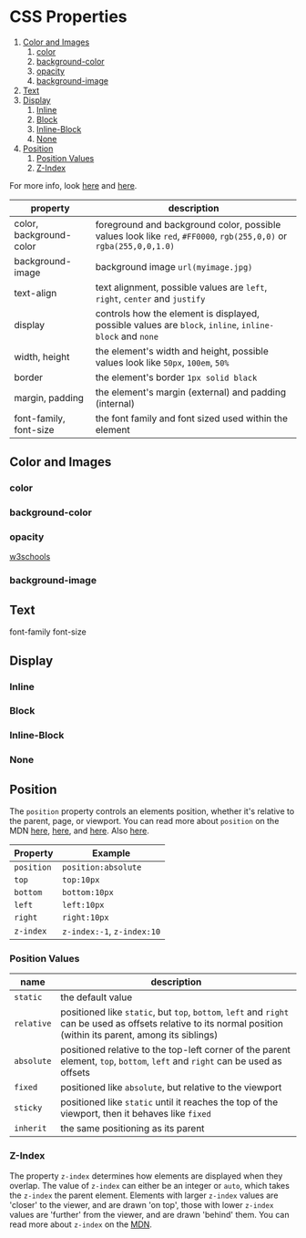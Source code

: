 
# CSS Properties


1. [Color and Images](#color-and-images)
   1. [color](#color)
   2. [background-color](#background-color)
   3. [opacity](#opacity)
   4. [background-image](#background-image)
2. [Text](#text)
3. [Display](#display)
   1. [Inline](#inline)
   2. [Block](#block)
   3. [Inline-Block](#inline-block)
   4. [None](#none)
4. [Position](#position)
   1. [Position Values](#position-values)
   2. [Z-Index](#z-index)

For more info, look [here](https://developer.mozilla.org/en-US/docs/Web/CSS/Reference) and [here](https://www.w3schools.com/cssref/).


| property | description |
|--- |--- |
| color, background-color | foreground and background color, possible values look like `red`, `#FF0000`, `rgb(255,0,0)` or `rgba(255,0,0,1.0)`  |
| background-image | background image `url(myimage.jpg)`|
| text-align | text alignment, possible values are `left`, `right`, `center` and `justify` |
| display | controls how the element is displayed, possible values are `block`, `inline`, `inline-block` and `none` |
| width, height | the element's width and height, possible values look like `50px`, `100em`, `50%` |
| border | the element's border `1px solid black` |
| margin, padding | the element's margin (external) and padding (internal) |
| font-family, font-size | the font family and font sized used within the element |

## Color and Images

### color
### background-color

### opacity

[w3schools](https://www.w3schools.com/css/css_image_transparency.asp)

### background-image


## Text

font-family
font-size


## Display

### Inline

### Block

### Inline-Block

### None


## Position

The `position` property controls an elements position, whether it's relative to the parent, page, or viewport. You can read more about `position` on the MDN [here](https://developer.mozilla.org/en-US/docs/Learn/CSS/CSS_layout/Positioning), [here](https://developer.mozilla.org/en-US/docs/Web/CSS/position), and [here](https://developer.mozilla.org/en-US/docs/Learn/CSS/CSS_layout/Practical_positioning_examples). Also [here](https://cssreference.io/positioning/).

| Property | Example |
|--- |--- |
| `position` | `position:absolute` |
| `top` | `top:10px` |
| `bottom` | `bottom:10px` |
| `left` | `left:10px` |
| `right` | `right:10px` |
| `z-index`| `z-index:-1`, `z-index:10` |


### Position Values

| name | description |
|--- |--- |
| `static` | the default value |
| `relative` | positioned like `static`, but `top`, `bottom`, `left` and `right` can be used as offsets relative to its normal position (within its parent, among its siblings) |
| `absolute` | positioned relative to the top-left corner of the parent element, `top`, `bottom`, `left` and `right` can be used as offsets |
| `fixed` | positioned like `absolute`, but relative to the viewport |
| `sticky` | positioned like `static` until it reaches the top of the viewport, then it behaves like `fixed` |
| `inherit` | the same positioning as its parent |


### Z-Index

The property `z-index` determines how elements are displayed when they overlap. The value of `z-index` can either be an integer or `auto`, which takes the `z-index` the parent element. Elements with larger `z-index` values are 'closer' to the viewer, and are drawn 'on top', those with lower `z-index` values are 'further' from the viewer, and are drawn 'behind' them. You can read more about `z-index` on the [MDN](https://developer.mozilla.org/en-US/docs/Web/CSS/z-index).



